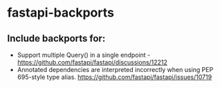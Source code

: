 # fastapi-backports

## Include backports for:

* Support multiple Query() in a single endpoint - https://github.com/fastapi/fastapi/discussions/12212
* Annotated dependencies are interpreted incorrectly when using PEP 695-style type
  alias. https://github.com/fastapi/fastapi/issues/10719
